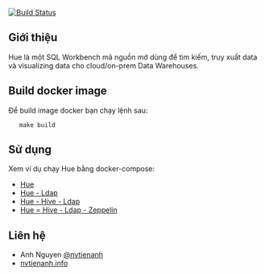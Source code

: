 [![Build Status](https://travis-ci.org/nvtienanh/docker-hue.svg?branch=master)](https://travis-ci.org/nvtienanh/docker-hue)


Giới thiệu
----------------
Hue là một SQL Workbench mã nguồn mở dùng để tìm kiếm, truy xuất data và visualizing data cho cloud/on-prem Data Warehouses.

Build docker image
----------------
Để build image docker bạn chạy lệnh sau:

```make
   make build
```

Sử dụng
---------------

Xem ví dụ chạy Hue bằng docker-compose:
- [Hue](https://github.com/nvtienanh/docker-compose/tree/master/hue)
- [Hue - Ldap](https://github.com/nvtienanh/docker-compose/tree/master/hue-ldap)
- [Hue - Hive - Ldap](https://github.com/nvtienanh/docker-compose/tree/master/hue-hive-ldap)
- [Hue = Hive - Ldap - Zeppelin]()

Liên hệ
---------------
- Anh Nguyen [@nvtienanh](https://github.com/nvtienanh)
- [nvtienanh.info](https://nvtienanh.info)
